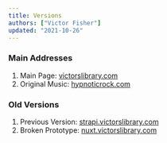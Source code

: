 ```yaml
---
title: Versions
authors: ["Victor Fisher"]
updated: "2021-10-26"
---
```


### Main Addresses

1. Main Page: <a href="https://victorslibrary.com/">victorslibrary.com</a>
2. Original Music: <a href="http://hypnoticrock.com/">hypnoticrock.com</a>

### Old Versions

1. Previous Version: [strapi.victorslibrary.com](https://strapi.victorslibrary.com/)
2. Broken Prototype: [nuxt.victorslibrary.com](https://nuxt.victorslibrary.com/)
